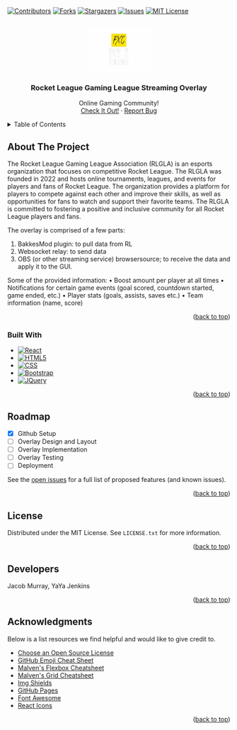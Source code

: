 <!-- Improved compatibility of back to top link: See: https://github.com/othneildrew/Best-README-Template/pull/73 -->
<a name="readme-top"></a>



<!-- PROJECT SHIELDS -->
[![Contributors][contributors-shield]][contributors-url]
[![Forks][forks-shield]][forks-url]
[![Stargazers][stars-shield]][stars-url]
[![Issues][issues-shield]][issues-url]
[![MIT License][license-shield]][license-url]

<!-- PROJECT LOGO -->
<br />
<div align="center">
  <a href="https://forthecultureclan.com">
    <img src="https://github.com/For-X-Culture-Clan/FTCC/blob/main/ftcc-logo.png" alt="FTCC Logo" width="150px" height="auto">
  </a>

  <h3 align="center">Rocket League Gaming League Streaming Overlay</h3>

  <p align="center">
    Online Gaming Community!
    <br />
    <a href="https://forthecultureclan.com">Check It Out!</a>
    ·
    <a href="[https://github.com/For-X-Culture-Clan/RLGLA-Overlay/milestones?with_issues=no](https://github.com/For-X-Culture-Clan/RLGLA-Overlay/milestones?with_issues=no)">Report Bug</a>
  </p>
</div>



<!-- TABLE OF CONTENTS -->
<details>
  <summary>Table of Contents</summary>
  <ol>
    <li>
      <a href="#about-the-project">About The Project</a>
      <ul>
        <li><a href="#built-with">Built With</a></li>
      </ul>
    </li>
    <li><a href="#roadmap">Roadmap</a></li>
    <li><a href="#license">License</a></li>
    <li><a href="#contact">Developers</a></li>
    <li><a href="#acknowledgments">Acknowledgments</a></li>
  </ol>
</details>



<!-- ABOUT THE PROJECT -->
## About The Project

The Rocket League Gaming League Association (RLGLA) is an esports organization that focuses on competitive Rocket League. The RLGLA was founded in 2022 and hosts online tournaments, leagues, and events for players and fans of Rocket League. The organization provides a platform for players to compete against each other and improve their skills, as well as opportunities for fans to watch and support their favorite teams. The RLGLA is committed to fostering a positive and inclusive community for all Rocket League players and fans.

The overlay is comprised of a few parts: 
1. BakkesMod plugin: to pull data from RL
2. Websocket relay: to send data 
3. OBS (or other streaming service) browsersource; to receive the data and apply it to the GUI. 

Some of the provided information:
• Boost amount per player at all times
• Notifications for certain game events (goal scored, countdown started, game ended, etc.)
• Player stats (goals, assists, saves etc.)
• Team information (name, score)


<p align="right">(<a href="#readme-top">back to top</a>)</p>



### Built With

* [![React][React.js]][React-url]
* [![HTML5][HTML5.com]][HTML5-url]
* [![CSS][CSS.com]][CSS-url]
* [![Bootstrap][Bootstrap.com]][Bootstrap-url]
* [![JQuery][JQuery.com]][JQuery-url]

<p align="right">(<a href="#readme-top">back to top</a>)</p>



<!-- ROADMAP -->
## Roadmap

- [x] Github Setup
- [ ] Overlay Design and Layout
- [ ] Overlay Implementation
- [ ] Overlay Testing
- [ ] Deployment

See the [open issues]([https://github.com/For-X-Culture-Clan/RLGLA-Overlay/milestones?with_issues=no](https://github.com/For-X-Culture-Clan/RLGLA-Overlay/milestones?with_issues=no)) for a full list of proposed features (and known issues).

<p align="right">(<a href="#readme-top">back to top</a>)</p>


<!-- LICENSE -->
## License

Distributed under the MIT License. See `LICENSE.txt` for more information.

<p align="right">(<a href="#readme-top">back to top</a>)</p>



<!-- Developers -->
## Developers 

Jacob Murray, YaYa Jenkins

<p align="right">(<a href="#readme-top">back to top</a>)</p>



<!-- ACKNOWLEDGMENTS -->
## Acknowledgments

Below is a list resources we find helpful and would like to give credit to.

* [Choose an Open Source License](https://choosealicense.com)
* [GitHub Emoji Cheat Sheet](https://www.webpagefx.com/tools/emoji-cheat-sheet)
* [Malven's Flexbox Cheatsheet](https://flexbox.malven.co/)
* [Malven's Grid Cheatsheet](https://grid.malven.co/)
* [Img Shields](https://shields.io)
* [GitHub Pages](https://pages.github.com)
* [Font Awesome](https://fontawesome.com)
* [React Icons](https://react-icons.github.io/react-icons/search)

<p align="right">(<a href="#readme-top">back to top</a>)</p>


<!-- MARKDOWN LINKS & IMAGES -->
<!-- https://www.markdownguide.org/basic-syntax/#reference-style-links -->
[contributors-shield]: https://img.shields.io/github/contributors/For-X-Culture-Clan/RLGLA-Overlay.svg?style=for-the-badge
[contributors-url]: https://github.com/For-X-Culture-Clan/RLGLA-Overlay/graphs/contributors
[forks-shield]: https://img.shields.io/github/forks/For-X-Culture-Clan/RLGLA-Overlay.svg?style=for-the-badge
[forks-url]: https://github.com/For-X-Culture-Clan/RLGLA-Overlay/network/members
[stars-shield]: https://img.shields.io/github/stars/For-X-Culture-Clan/RLGLA-Overlay.svg?style=for-the-badge
[stars-url]: https://github.com/For-X-Culture-Clan/RLGLA-Overlay/stargazers
[issues-shield]: https://img.shields.io/github/issues/For-X-Culture-Clan/RLGLA-Overlay.svg?style=for-the-badge
[issues-url]: https://github.com/For-X-Culture-Clan/RLGLA-Overlay/milestones?with_issues=no
[license-shield]: https://img.shields.io/github/license/For-X-Culture-Clan/RLGLA-Overlay.svg?style=for-the-badge
[license-url]: https://github.com/For-X-Culture-Clan/RLGLA-Overlay/LICENSE
[CSS.com]: https://img.shields.io/badge/CSS3-0000FF?style=for-the-badge&logo=CSS3&logoColor=white
[CSS-url]: https://developer.mozilla.org/en-US/docs/Web/CSS
[HTML5.com]: https://img.shields.io/badge/HTML5-FF5733?style=for-the-badge&logo=HTML5&logoColor=white
[HTML5-url]: https://developer.mozilla.org/en-US/docs/Glossary/HTML5
[Next.js]: https://img.shields.io/badge/next.js-000000?style=for-the-badge&logo=nextdotjs&logoColor=white
[Next-url]: https://nextjs.org/
[React.js]: https://img.shields.io/badge/React-20232A?style=for-the-badge&logo=react&logoColor=61DAFB
[React-url]: https://reactjs.org/
[Vue.js]: https://img.shields.io/badge/Vue.js-35495E?style=for-the-badge&logo=vuedotjs&logoColor=4FC08D
[Vue-url]: https://vuejs.org/
[Angular.io]: https://img.shields.io/badge/Angular-DD0031?style=for-the-badge&logo=angular&logoColor=white
[Angular-url]: https://angular.io/
[Svelte.dev]: https://img.shields.io/badge/Svelte-4A4A55?style=for-the-badge&logo=svelte&logoColor=FF3E00
[Svelte-url]: https://svelte.dev/
[Laravel.com]: https://img.shields.io/badge/Laravel-FF2D20?style=for-the-badge&logo=laravel&logoColor=white
[Laravel-url]: https://laravel.com
[Bootstrap.com]: https://img.shields.io/badge/Bootstrap-563D7C?style=for-the-badge&logo=bootstrap&logoColor=white
[Bootstrap-url]: https://getbootstrap.com
[JQuery.com]: https://img.shields.io/badge/jQuery-0769AD?style=for-the-badge&logo=jquery&logoColor=white
[JQuery-url]: https://jquery.com 
